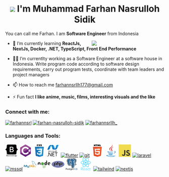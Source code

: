 <h1 align="center"><img src="https://media.tenor.com/zlErAhzxckwAAAAi/kawaii-love.gif" width="60"> I'm Muhammad Farhan Nasrulloh Sidik</h1>
<p align="left">You can call me Farhan. I am <b>Software Engineer</b> from Indonesia</p>

<img align='right' src="https://media.tenor.com/NCRHhqkXrJYAAAAi/programmers-go-internet.gif" width="230">

- 🌱 I’m currently learning **ReactJs, NextJs, Docker, .NET, TypeScript, Front End Performance**

- 👨‍💻 I’m currentlty working as a Software Engineer at a software house in Indonesia. Write program code according to software design requirements, carry out program tests, coordinate with team leaders and project managers

- 📫 How to reach me farhannsrllh177@gmail.com

- ⚡ Fun fact **I like anime, music, films, interesting visuals and the like**

<h3 align="left">Connect with me:</h3>

[<img src="https://raw.githubusercontent.com/rahuldkjain/github-profile-readme-generator/master/src/images/icons/Social/twitter.svg" alt="farhannsrl" height="30" width="40">](https://twitter.com/farhannsrl)
[<img src="https://raw.githubusercontent.com/rahuldkjain/github-profile-readme-generator/master/src/images/icons/Social/linked-in-alt.svg" alt="farhan-nasrulloh-sidik" height="30" width="40">](https://linkedin.com/in/farhan-nasrulloh-sidik)
[<img src="https://raw.githubusercontent.com/rahuldkjain/github-profile-readme-generator/master/src/images/icons/Social/instagram.svg" alt="farhannsrllh_" height="30" width="40">](https://instagram.com/farhannsrllh_)

<h3 align="left">Languages and Tools:</h3>

<!--- [<img src="https://www.vectorlogo.zone/logos/dartlang/dartlang-icon.svg" alt="dart" height="40" width="40">](https://dart.dev) -->

[<img src="https://raw.githubusercontent.com/devicons/devicon/master/icons/bootstrap/bootstrap-plain-wordmark.svg" alt="bootstrap" height="40" width="40">](https://getbootstrap.com)
[<img src="https://raw.githubusercontent.com/devicons/devicon/master/icons/csharp/csharp-original.svg" alt="csharp" height="40" width="40">](https://www.w3schools.com/cs/)
[<img src="https://raw.githubusercontent.com/devicons/devicon/master/icons/css3/css3-original-wordmark.svg" alt="css3" height="40" width="40">](https://www.w3schools.com/css/)
[<img src="https://raw.githubusercontent.com/devicons/devicon/master/icons/dot-net/dot-net-original-wordmark.svg" alt="dotnet" height="40" width="40">](https://dotnet.microsoft.com/)
[<img src="https://www.vectorlogo.zone/logos/flutterio/flutterio-icon.svg" alt="flutter" height="40" width="40">](https://flutter.dev)
[<img src="https://www.vectorlogo.zone/logos/git-scm/git-scm-icon.svg" alt="git" height="40" width="40">](https://git-scm.com/)
[<img src="https://raw.githubusercontent.com/devicons/devicon/master/icons/html5/html5-original-wordmark.svg" alt="html5" height="40" width="40">](https://www.w3schools.com/html/default.asp)
[<img src="https://raw.githubusercontent.com/devicons/devicon/master/icons/java/java-original.svg" alt="java" height="40" width="40">](https://www.java.com)
[<img src="https://raw.githubusercontent.com/devicons/devicon/master/icons/javascript/javascript-original.svg" alt="javascript" height="40" width="40">](https://developer.mozilla.org/en-US/docs/Web/JavaScript)
[<img src="https://laravel.com/img/logomark.min.svg" alt="laravel" height="40" width="40">](https://laravel.com/)
[<img src="https://www.svgrepo.com/show/303229/microsoft-sql-server-logo.svg" alt="mssql" height="40" width="40">](https://www.microsoft.com/en-us/sql-server)
[<img src="https://raw.githubusercontent.com/devicons/devicon/master/icons/mysql/mysql-original-wordmark.svg" alt="mysql" height="40" width="40">](https://www.mysql.com/)
[<img src="https://raw.githubusercontent.com/devicons/devicon/master/icons/nodejs/nodejs-original-wordmark.svg" alt="nodejs" height="40" width="40">](https://nodejs.org)
[<img src="https://raw.githubusercontent.com/devicons/devicon/master/icons/php/php-original.svg" alt="php" height="40" width="40">](https://www.php.net)
[<img src="https://raw.githubusercontent.com/devicons/devicon/master/icons/postgresql/postgresql-original-wordmark.svg" alt="postgresql" height="40" width="40">](https://www.postgresql.org)
[<img src="https://raw.githubusercontent.com/devicons/devicon/master/icons/react/react-original-wordmark.svg" alt="react" height="40" width="40">](https://react.dev/)
[<img src="https://www.vectorlogo.zone/logos/tailwindcss/tailwindcss-icon.svg" alt="tailwind" height="40" width="40">](https://tailwindcss.com/)
[<img src="https://cdn.worldvectorlogo.com/logos/next-js.svg" alt="nextjs" alt="next" width="40" height="40"/>](https://nextjs.org/)
